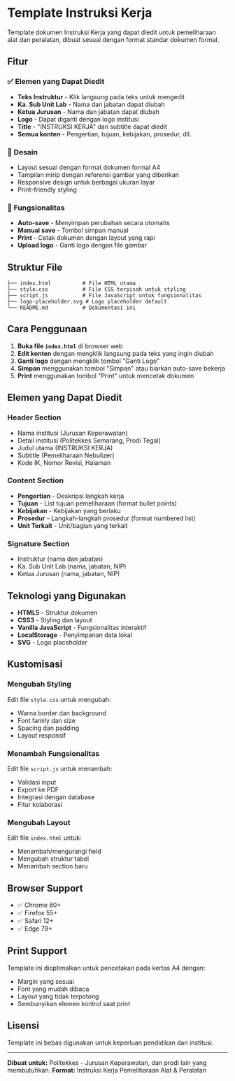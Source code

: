 # Template Instruksi Kerja

Template dokumen Instruksi Kerja yang dapat diedit untuk pemeliharaan alat dan peralatan, dibuat sesuai dengan format standar dokumen formal.

## Fitur

### ✅ Elemen yang Dapat Diedit
- **Teks Instruktur** - Klik langsung pada teks untuk mengedit
- **Ka. Sub Unit Lab** - Nama dan jabatan dapat diubah
- **Ketua Jurusan** - Nama dan jabatan dapat diubah
- **Logo** - Dapat diganti dengan logo institusi
- **Title** - "INSTRUKSI KERJA" dan subtitle dapat diedit
- **Semua konten** - Pengertian, tujuan, kebijakan, prosedur, dll.

### 🎨 Desain
- Layout sesuai dengan format dokumen formal A4
- Tampilan mirip dengan referensi gambar yang diberikan
- Responsive design untuk berbagai ukuran layar
- Print-friendly styling

### 💾 Fungsionalitas
- **Auto-save** - Menyimpan perubahan secara otomatis
- **Manual save** - Tombol simpan manual
- **Print** - Cetak dokumen dengan layout yang rapi
- **Upload logo** - Ganti logo dengan file gambar

## Struktur File

```
├── index.html          # File HTML utama
├── style.css           # File CSS terpisah untuk styling
├── script.js           # File JavaScript untuk fungsionalitas
├── logo-placeholder.svg # Logo placeholder default
└── README.md           # Dokumentasi ini
```

## Cara Penggunaan

1. **Buka file `index.html`** di browser web
2. **Edit konten** dengan mengklik langsung pada teks yang ingin diubah
3. **Ganti logo** dengan mengklik tombol "Ganti Logo"
4. **Simpan** menggunakan tombol "Simpan" atau biarkan auto-save bekerja
5. **Print** menggunakan tombol "Print" untuk mencetak dokumen

## Elemen yang Dapat Diedit

### Header Section
- Nama institusi (Jurusan Keperawatan)
- Detail institusi (Politekkes Semarang, Prodi Tegal)
- Judul utama (INSTRUKSI KERJA)
- Subtitle (Pemeliharaan Nebulizer)
- Kode IK, Nomor Revisi, Halaman

### Content Section
- **Pengertian** - Deskripsi langkah kerja
- **Tujuan** - List tujuan pemeliharaan (format bullet points)
- **Kebijakan** - Kebijakan yang berlaku
- **Prosedur** - Langkah-langkah prosedur (format numbered list)
- **Unit Terkait** - Unit/bagian yang terkait

### Signature Section
- Instruktur (nama dan jabatan)
- Ka. Sub Unit Lab (nama, jabatan, NIP)
- Ketua Jurusan (nama, jabatan, NIP)

## Teknologi yang Digunakan

- **HTML5** - Struktur dokumen
- **CSS3** - Styling dan layout
- **Vanilla JavaScript** - Fungsionalitas interaktif
- **LocalStorage** - Penyimpanan data lokal
- **SVG** - Logo placeholder

## Kustomisasi

### Mengubah Styling
Edit file `style.css` untuk mengubah:
- Warna border dan background
- Font family dan size
- Spacing dan padding
- Layout responsif

### Menambah Fungsionalitas
Edit file `script.js` untuk menambah:
- Validasi input
- Export ke PDF
- Integrasi dengan database
- Fitur kolaborasi

### Mengubah Layout
Edit file `index.html` untuk:
- Menambah/mengurangi field
- Mengubah struktur tabel
- Menambah section baru

## Browser Support

- ✅ Chrome 60+
- ✅ Firefox 55+
- ✅ Safari 12+
- ✅ Edge 79+

## Print Support

Template ini dioptimalkan untuk pencetakan pada kertas A4 dengan:
- Margin yang sesuai
- Font yang mudah dibaca
- Layout yang tidak terpotong
- Sembunyikan elemen kontrol saat print

## Lisensi

Template ini bebas digunakan untuk keperluan pendidikan dan institusi.

---

**Dibuat untuk:** Politekkes - Jurusan Keperawatan, dan prodi lain yang membutuhkan.
**Format:** Instruksi Kerja Pemeliharaan Alat & Peralatan
